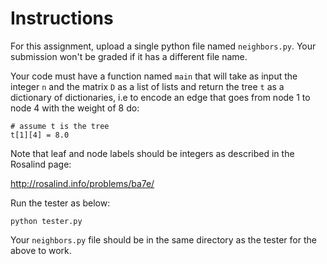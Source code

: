 # Instructions

For this assignment, upload a single python file named `neighbors.py`. Your submission won't be graded if it has a different file name.

Your code must have a function named `main` that will take as input the integer `n`  and the matrix `D` as a list of lists and return the tree `t` as a dictionary of dictionaries, i.e to encode an edge that goes from node 1 to node 4 with the weight of 8 do:

```
# assume t is the tree
t[1][4] = 8.0
```

Note that leaf and node labels should be integers as described in the Rosalind page:

http://rosalind.info/problems/ba7e/

Run the tester as below:

```
python tester.py
```

Your `neighbors.py` file should be in the same directory as the tester for the above to work.
